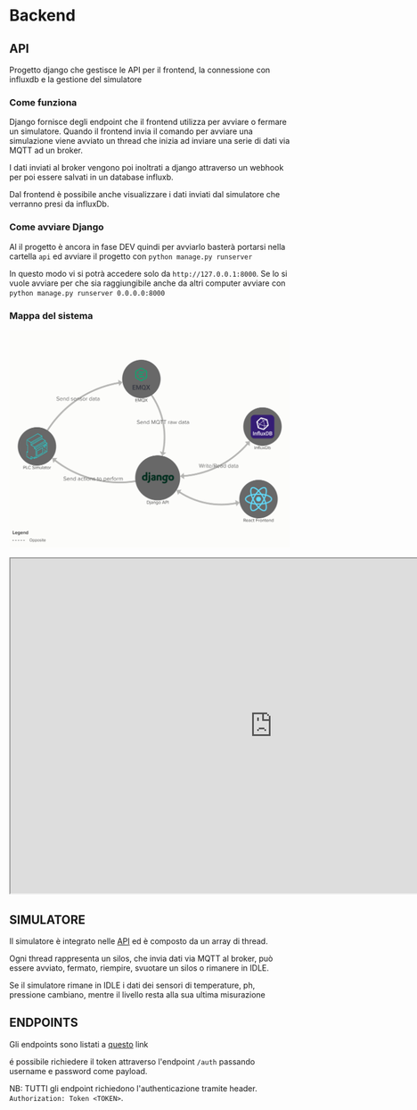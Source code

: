 # Backend

## API
Progetto django che gestisce le API per il frontend, la connessione con influxdb e la gestione del simulatore

### Come funziona
Django fornisce degli endpoint che il frontend utilizza per avviare o fermare un simulatore. 
Quando il frontend invia il comando per avviare una simulazione viene avviato un thread che inizia
ad inviare una serie di dati via MQTT ad un broker.

I dati inviati al broker vengono poi inoltrati 
a django attraverso un webhook per poi essere salvati in un database influxb.

Dal frontend è possibile anche visualizzare i dati inviati dal simulatore che verranno presi da influxDb.

### Come avviare Django
Al il progetto è ancora in fase DEV quindi per avviarlo basterà portarsi nella cartella `api` ed avviare il progetto con `python manage.py runserver`

In questo modo vi si potrà accedere solo da `http://127.0.0.1:8000`. Se lo si vuole avviare per che sia raggiungibile anche da altri computer
avviare con `python manage.py runserver 0.0.0.0:8000`

### Mappa del sistema
![Image](docs/download.jpg)
<iframe src="https://embed.kumu.io/f0b00ab5c780b721d67cc7c889ea4d3e" width="940" height="600" frameborder="1"></iframe>

## SIMULATORE
Il simulatore è integrato nelle [API](#api) ed è composto da un array di thread.

Ogni thread rappresenta un silos, che invia dati via MQTT al broker, può essere avviato, fermato, riempire, svuotare un silos o rimanere in IDLE.

Se il simulatore rimane in IDLE i dati dei sensori di temperature, ph, pressione cambiano, mentre il livello resta alla sua ultima misurazione

## ENDPOINTS
Gli endpoints sono listati a [questo](docs/endpoints.md) link

é possibile richiedere il token attraverso l'endpoint `/auth` passando username e password come payload.

NB: TUTTI gli endpoint richiedono l'authenticazione tramite header. `Authorization: Token <TOKEN>`.